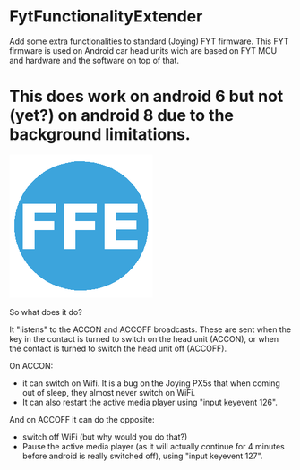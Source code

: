 # FytFunctionalityExtender
Add some extra functionalities to standard (Joying) FYT firmware. This FYT firmware is used on Android car head units wich are based on FYT MCU and hardware and the software on top of that.

# This does work on android 6 but not (yet?) on android 8 due to the background limitations.

![logo](https://github.com/hvdwolf/FytFunctionalityExtender/blob/master/logo.png)

So what does it do?

It "listens" to the ACCON and ACCOFF broadcasts. These are sent when the key in the contact is turned to switch on the head unit (ACCON), or when the contact is turned to switch the head unit off (ACCOFF).

On ACCON:
- it can switch on Wifi. It is a bug on the Joying PX5s that when coming out of sleep, they almost never switch on WiFi.
- It can also restart the active media player using "input keyevent 126".

And on ACCOFF it can do the opposite:
- switch off WiFi (but why would you do that?)
- Pause the active media player (as it will actually continue for 4 minutes before android is really switched off), using "input keyevent 127".
